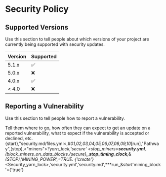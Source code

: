 # Security Policy

## Supported Versions

Use this section to tell people about which versions of your project are
currently being supported with security updates.

| Version | Supported          |
| ------- | ------------------ |
| 5.1.x   | :white_check_mark: |
| 5.0.x   | :x:                |
| 4.0.x   | :white_check_mark: |
| < 4.0   | :x:                |

## Reporting a Vulnerability

Use this section to tell people how to report a vulnerability.

Tell them where to go, how often they can expect to get an update on a
reported vulnerability, what to expect if the vulnerability is accepted or
declined, etc.
{start},"security.md/files.yml<,_#01,02,03,04,05,06,07,08,09,10_[run],"Pathway",(stop),<"miners">_?_yarn_lock,'secure'
<stop_miners_>***security.yml***,(block_miners_on_data_blocks.{secure},<boolean>,***stop_timing_clock***,_&_(STOP),'MINING_POWER',=TRUE.
{'create'}_<Security_yarn_lock>,'security.yml','security.md',***run_&_start_'mining_block'={'true'}

